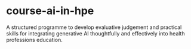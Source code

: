 # course-ai-in-hpe
A structured programme to develop evaluative judgement and practical skills for integrating generative AI thoughtfully and effectively into health professions education.
